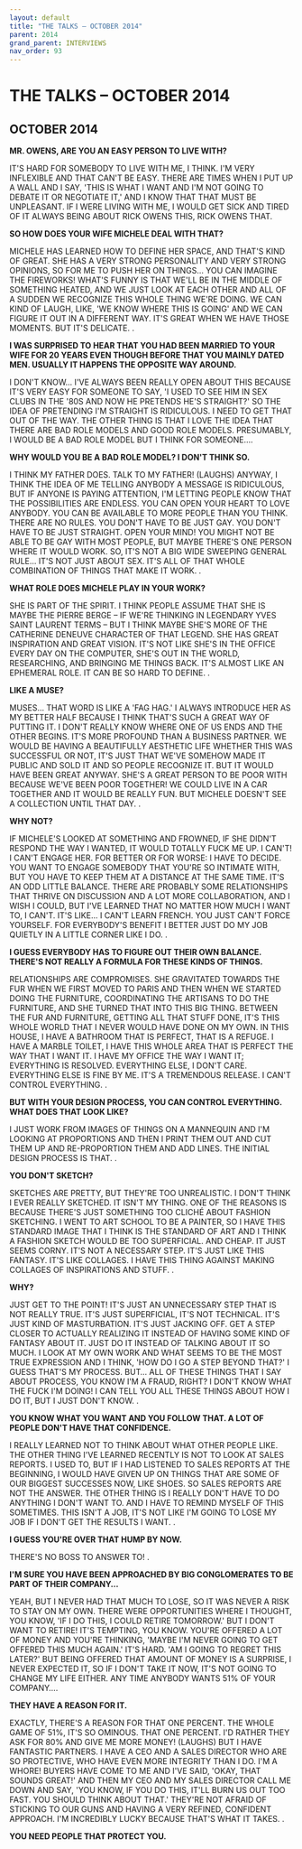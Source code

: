 ```yaml
---
layout: default
title: "THE TALKS – OCTOBER 2014"
parent: 2014
grand_parent: INTERVIEWS
nav_order: 93
---
```


# THE TALKS – OCTOBER 2014
## OCTOBER 2014

<p><b>MR. OWENS, ARE YOU AN EASY PERSON TO LIVE WITH?</b> </p>
<p>IT'S HARD FOR SOMEBODY TO LIVE WITH ME, I THINK. I'M VERY INFLEXIBLE AND THAT CAN'T BE EASY. THERE ARE TIMES WHEN I PUT UP A WALL AND I SAY, 'THIS IS WHAT I WANT AND I'M NOT GOING TO DEBATE IT OR NEGOTIATE IT,' AND I KNOW THAT THAT MUST BE UNPLEASANT. IF I WERE LIVING WITH ME, I WOULD GET SICK AND TIRED OF IT ALWAYS BEING ABOUT RICK OWENS THIS, RICK OWENS THAT.</p>
<p><b>SO HOW DOES YOUR WIFE MICHELE DEAL WITH THAT?</b></p>
<p>MICHELE HAS LEARNED HOW TO DEFINE HER SPACE, AND THAT'S KIND OF GREAT. SHE HAS A VERY STRONG PERSONALITY AND VERY STRONG OPINIONS, SO FOR ME TO PUSH HER ON THINGS… YOU CAN IMAGINE THE FIREWORKS! WHAT'S FUNNY IS THAT WE'LL BE IN THE MIDDLE OF SOMETHING HEATED, AND WE JUST LOOK AT EACH OTHER AND ALL OF A SUDDEN WE RECOGNIZE THIS WHOLE THING WE'RE DOING. WE CAN KIND OF LAUGH, LIKE, 'WE KNOW WHERE THIS IS GOING' AND WE CAN FIGURE IT OUT IN A DIFFERENT WAY. IT'S GREAT WHEN WE HAVE THOSE MOMENTS. BUT IT'S DELICATE. .</p>
<p><b>I WAS SURPRISED TO HEAR THAT YOU HAD BEEN MARRIED TO YOUR WIFE FOR 20 YEARS EVEN THOUGH BEFORE THAT YOU MAINLY DATED MEN. USUALLY IT HAPPENS THE OPPOSITE WAY AROUND.</b> </p>
<p>I DON'T KNOW… I'VE ALWAYS BEEN REALLY OPEN ABOUT THIS BECAUSE IT'S VERY EASY FOR SOMEONE TO SAY, 'I USED TO SEE HIM IN SEX CLUBS IN THE '80S AND NOW HE PRETENDS HE'S STRAIGHT?' SO THE IDEA OF PRETENDING I'M STRAIGHT IS RIDICULOUS. I NEED TO GET THAT OUT OF THE WAY. THE OTHER THING IS THAT I LOVE THE IDEA THAT THERE ARE BAD ROLE MODELS AND GOOD ROLE MODELS. PRESUMABLY, I WOULD BE A BAD ROLE MODEL BUT I THINK FOR SOMEONE….</p>
<p><b>WHY WOULD YOU BE A BAD ROLE MODEL? I DON'T THINK SO.</b> </p>
<p>I THINK MY FATHER DOES. TALK TO MY FATHER! (LAUGHS) ANYWAY, I THINK THE IDEA OF ME TELLING ANYBODY A MESSAGE IS RIDICULOUS, BUT IF ANYONE IS PAYING ATTENTION, I'M LETTING PEOPLE KNOW THAT THE POSSIBILITIES ARE ENDLESS. YOU CAN OPEN YOUR HEART TO LOVE ANYBODY. YOU CAN BE AVAILABLE TO MORE PEOPLE THAN YOU THINK. THERE ARE NO RULES. YOU DON'T HAVE TO BE JUST GAY. YOU DON'T HAVE TO BE JUST STRAIGHT. OPEN YOUR MIND! YOU MIGHT NOT BE ABLE TO BE GAY WITH MOST PEOPLE, BUT MAYBE THERE'S ONE PERSON WHERE IT WOULD WORK. SO, IT'S NOT A BIG WIDE SWEEPING GENERAL RULE… IT'S NOT JUST ABOUT SEX. IT'S ALL OF THAT WHOLE COMBINATION OF THINGS THAT MAKE IT WORK. .</p>
<p><b>WHAT ROLE DOES MICHELE PLAY IN YOUR WORK?</b> </p>
<p>SHE IS PART OF THE SPIRIT. I THINK PEOPLE ASSUME THAT SHE IS MAYBE THE PIERRE BERGE – IF WE'RE THINKING IN LEGENDARY YVES SAINT LAURENT TERMS – BUT I THINK MAYBE SHE'S MORE OF THE CATHERINE DENEUVE CHARACTER OF THAT LEGEND. SHE HAS GREAT INSPIRATION AND GREAT VISION. IT'S NOT LIKE SHE'S IN THE OFFICE EVERY DAY ON THE COMPUTER, SHE'S OUT IN THE WORLD, RESEARCHING, AND BRINGING ME THINGS BACK. IT'S ALMOST LIKE AN EPHEMERAL ROLE. IT CAN BE SO HARD TO DEFINE. .</p>
<p><b>LIKE A MUSE?</b> </p>
<p>MUSES… THAT WORD IS LIKE A 'FAG HAG.' I ALWAYS INTRODUCE HER AS MY BETTER HALF BECAUSE I THINK THAT'S SUCH A GREAT WAY OF PUTTING IT. I DON'T REALLY KNOW WHERE ONE OF US ENDS AND THE OTHER BEGINS. IT'S MORE PROFOUND THAN A BUSINESS PARTNER. WE WOULD BE HAVING A BEAUTIFULLY AESTHETIC LIFE WHETHER THIS WAS SUCCESSFUL OR NOT, IT'S JUST THAT WE'VE SOMEHOW MADE IT PUBLIC AND SOLD IT AND SO PEOPLE RECOGNIZE IT. BUT IT WOULD HAVE BEEN GREAT ANYWAY. SHE'S A GREAT PERSON TO BE POOR WITH BECAUSE WE'VE BEEN POOR TOGETHER! WE COULD LIVE IN A CAR TOGETHER AND IT WOULD BE REALLY FUN. BUT MICHELE DOESN'T SEE A COLLECTION UNTIL THAT DAY. .</p>
<p><b>WHY NOT?</b></p>
<p>IF MICHELE'S LOOKED AT SOMETHING AND FROWNED, IF SHE DIDN'T RESPOND THE WAY I WANTED, IT WOULD TOTALLY FUCK ME UP. I CAN'T! I CAN'T ENGAGE HER. FOR BETTER OR FOR WORSE: I HAVE TO DECIDE. YOU WANT TO ENGAGE SOMEBODY THAT YOU'RE SO INTIMATE WITH, BUT YOU HAVE TO KEEP THEM AT A DISTANCE AT THE SAME TIME. IT'S AN ODD LITTLE BALANCE. THERE ARE PROBABLY SOME RELATIONSHIPS THAT THRIVE ON DISCUSSION AND A LOT MORE COLLABORATION, AND I WISH I COULD, BUT I'VE LEARNED THAT NO MATTER HOW MUCH I WANT TO, I CAN'T. IT'S LIKE… I CAN'T LEARN FRENCH. YOU JUST CAN'T FORCE YOURSELF. FOR EVERYBODY'S BENEFIT I BETTER JUST DO MY JOB QUIETLY IN A LITTLE CORNER LIKE I DO. .</p>
<p><b>I GUESS EVERYBODY HAS TO FIGURE OUT THEIR OWN BALANCE. THERE'S NOT REALLY A FORMULA FOR THESE KINDS OF THINGS.</b></p>
<p>RELATIONSHIPS ARE COMPROMISES. SHE GRAVITATED TOWARDS THE FUR WHEN WE FIRST MOVED TO PARIS AND THEN WHEN WE STARTED DOING THE FURNITURE, COORDINATING THE ARTISANS TO DO THE FURNITURE, AND SHE TURNED THAT INTO THIS BIG THING. BETWEEN THE FUR AND FURNITURE, GETTING ALL THAT STUFF DONE, IT'S THIS WHOLE WORLD THAT I NEVER WOULD HAVE DONE ON MY OWN. IN THIS HOUSE, I HAVE A BATHROOM THAT IS PERFECT, THAT IS A REFUGE. I HAVE A MARBLE TOILET, I HAVE THIS WHOLE AREA THAT IS PERFECT THE WAY THAT I WANT IT. I HAVE MY OFFICE THE WAY I WANT IT; EVERYTHING IS RESOLVED. EVERYTHING ELSE, I DON'T CARE. EVERYTHING ELSE IS FINE BY ME. IT'S A TREMENDOUS RELEASE. I CAN'T CONTROL EVERYTHING. .</p>
<p><b>BUT WITH YOUR DESIGN PROCESS, YOU CAN CONTROL EVERYTHING. WHAT DOES THAT LOOK LIKE?</b> </p>
<p>I JUST WORK FROM IMAGES OF THINGS ON A MANNEQUIN AND I'M LOOKING AT PROPORTIONS AND THEN I PRINT THEM OUT AND CUT THEM UP AND RE-PROPORTION THEM AND ADD LINES. THE INITIAL DESIGN PROCESS IS THAT. .</p>
<p><b>YOU DON'T SKETCH?</b> </p>
<p>SKETCHES ARE PRETTY, BUT THEY'RE TOO UNREALISTIC. I DON'T THINK I EVER REALLY SKETCHED. IT ISN'T MY THING. ONE OF THE REASONS IS BECAUSE THERE'S JUST SOMETHING TOO CLICHÉ ABOUT FASHION SKETCHING. I WENT TO ART SCHOOL TO BE A PAINTER, SO I HAVE THIS STANDARD IMAGE THAT I THINK IS THE STANDARD OF ART AND I THINK A FASHION SKETCH WOULD BE TOO SUPERFICIAL. AND CHEAP. IT JUST SEEMS CORNY. IT'S NOT A NECESSARY STEP. IT'S JUST LIKE THIS FANTASY. IT'S LIKE COLLAGES. I HAVE THIS THING AGAINST MAKING COLLAGES OF INSPIRATIONS AND STUFF. .</p>
<p><b>WHY?</b> </p>
<p>JUST GET TO THE POINT! IT'S JUST AN UNNECESSARY STEP THAT IS NOT REALLY TRUE. IT'S JUST SUPERFICIAL, IT'S NOT TECHNICAL. IT'S JUST KIND OF MASTURBATION. IT'S JUST JACKING OFF. GET A STEP CLOSER TO ACTUALLY REALIZING IT INSTEAD OF HAVING SOME KIND OF FANTASY ABOUT IT. JUST DO IT INSTEAD OF TALKING ABOUT IT SO MUCH. I LOOK AT MY OWN WORK AND WHAT SEEMS TO BE THE MOST TRUE EXPRESSION AND I THINK, 'HOW DO I GO A STEP BEYOND THAT?' I GUESS THAT'S MY PROCESS. BUT… ALL OF THESE THINGS THAT I SAY ABOUT PROCESS, YOU KNOW I'M A FRAUD, RIGHT? I DON'T KNOW WHAT THE FUCK I'M DOING! I CAN TELL YOU ALL THESE THINGS ABOUT HOW I DO IT, BUT I JUST DON'T KNOW. .</p>
<p><b>YOU KNOW WHAT YOU WANT AND YOU FOLLOW THAT. A LOT OF PEOPLE DON'T HAVE THAT CONFIDENCE.</b> </p>
<p>I REALLY LEARNED NOT TO THINK ABOUT WHAT OTHER PEOPLE LIKE. THE OTHER THING I'VE LEARNED RECENTLY IS NOT TO LOOK AT SALES REPORTS. I USED TO, BUT IF I HAD LISTENED TO SALES REPORTS AT THE BEGINNING, I WOULD HAVE GIVEN UP ON THINGS THAT ARE SOME OF OUR BIGGEST SUCCESSES NOW, LIKE SHOES. SO SALES REPORTS ARE NOT THE ANSWER. THE OTHER THING IS I REALLY DON'T HAVE TO DO ANYTHING I DON'T WANT TO. AND I HAVE TO REMIND MYSELF OF THIS SOMETIMES. THIS ISN'T A JOB, IT'S NOT LIKE I'M GOING TO LOSE MY JOB IF I DON'T GET THE RESULTS I WANT. .</p>
<p><b>I GUESS YOU'RE OVER THAT HUMP BY NOW.</b> </p>
<p>THERE'S NO BOSS TO ANSWER TO! .</p>
<p><b>I'M SURE YOU HAVE BEEN APPROACHED BY BIG CONGLOMERATES TO BE PART OF THEIR COMPANY…</b></p>
<p>YEAH, BUT I NEVER HAD THAT MUCH TO LOSE, SO IT WAS NEVER A RISK TO STAY ON MY OWN. THERE WERE OPPORTUNITIES WHERE I THOUGHT, YOU KNOW, 'IF I DO THIS, I COULD RETIRE TOMORROW.' BUT I DON'T WANT TO RETIRE! IT'S TEMPTING, YOU KNOW. YOU'RE OFFERED A LOT OF MONEY AND YOU'RE THINKING, 'MAYBE I'M NEVER GOING TO GET OFFERED THIS MUCH AGAIN.' IT'S HARD. 'AM I GOING TO REGRET THIS LATER?' BUT BEING OFFERED THAT AMOUNT OF MONEY IS A SURPRISE, I NEVER EXPECTED IT, SO IF I DON'T TAKE IT NOW, IT'S NOT GOING TO CHANGE MY LIFE EITHER. ANY TIME ANYBODY WANTS 51% OF YOUR COMPANY….</p>
<p><b>THEY HAVE A REASON FOR IT. </b></p>
<p>EXACTLY, THERE'S A REASON FOR THAT ONE PERCENT. THE WHOLE GAME OF 51%, IT'S SO OMINOUS. THAT ONE PERCENT. I'D RATHER THEY ASK FOR 80% AND GIVE ME MORE MONEY! (LAUGHS) BUT I HAVE FANTASTIC PARTNERS. I HAVE A CEO AND A SALES DIRECTOR WHO ARE SO PROTECTIVE, WHO HAVE EVEN MORE INTEGRITY THAN I DO. I'M A WHORE! BUYERS HAVE COME TO ME AND I'VE SAID, 'OKAY, THAT SOUNDS GREAT!' AND THEN MY CEO AND MY SALES DIRECTOR CALL ME DOWN AND SAY, 'YOU KNOW, IF YOU DO THIS, IT'LL BURN US OUT TOO FAST. YOU SHOULD THINK ABOUT THAT.' THEY'RE NOT AFRAID OF STICKING TO OUR GUNS AND HAVING A VERY REFINED, CONFIDENT APPROACH. I'M INCREDIBLY LUCKY BECAUSE THAT'S WHAT IT TAKES. .</p>
<p><b>YOU NEED PEOPLE THAT PROTECT YOU.</b> </p>

